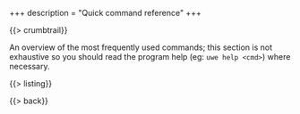 +++
description = "Quick command reference"
+++

{{> crumbtrail}}

An overview of the most frequently used commands; this section is not exhaustive so you should read the program help (eg: `uwe help <cmd>`) where necessary.

{{> listing}}

{{> back}}
